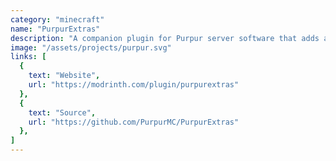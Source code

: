 ```yaml
---
category: "minecraft"
name: "PurpurExtras"
description: "A companion plugin for Purpur server software that adds additional features and improvements."
image: "/assets/projects/purpur.svg"
links: [
  {
    text: "Website",
    url: "https://modrinth.com/plugin/purpurextras"
  },
  {
    text: "Source",
    url: "https://github.com/PurpurMC/PurpurExtras"
  },
]
---
```

